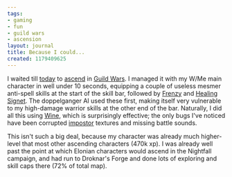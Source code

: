 ```yaml
---
tags:
- gaming
- fun
- guild wars
- ascension
layout: journal
title: Because I could...
created: 1179409625
---
```

I waited till <a href="http://en.wikipedia.org/wiki/Ascension">today</a> to <a href="http://gw.gamewikis.org/wiki/Ascension">ascend</a> in <a href="http://www.guildwars.com">Guild Wars</a>. I managed it with my W/Me main character in well under 10 seconds, equipping a couple of useless mesmer anti-spell skills at the start of the skill bar, followed by <a href="http://gw.gamewikis.org/wiki/Frenzy">Frenzy</a> and <a href="http://gw.gamewikis.org/wiki/Healing_Signet">Healing Signet</a>. The doppelganger AI used these first, making itself very vulnerable to my high-damage warrior skills at the other end of the bar. Naturally, I did all this using <a href="http://winehq.org">Wine</a>, which is surprisingly effective; the only bugs I've noticed have been corrupted <a href="http://en.wikipedia.org/wiki/Impostor_%28computer_graphics%29">impostor</a> textures and missing battle sounds.

This isn't such a big deal, because my character was already much higher-level that most other ascending characters (470k xp). I was already well past the point at which Elonian characters would ascend in the Nightfall campaign, and had run to Droknar's Forge and done lots of exploring and skill caps there (72% of total map).
